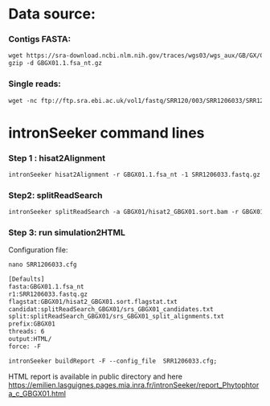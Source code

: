 Data source:
============

### Contigs FASTA: 

```diff
wget https://sra-download.ncbi.nlm.nih.gov/traces/wgs03/wgs_aux/GB/GX/GBGX01/GBGX01.1.fsa_nt.gz
gzip -d GBGX01.1.fsa_nt.gz
```

### Single reads:

```diff
wget -nc ftp://ftp.sra.ebi.ac.uk/vol1/fastq/SRR120/003/SRR1206033/SRR1206033.fastq.gz

```

intronSeeker command lines
============================

### Step 1 : hisat2Alignment

```diff
intronSeeker hisat2Alignment -r GBGX01.1.fsa_nt -1 SRR1206033.fastq.gz  --prefix GBGX01 -o GBGX01 -t 12
```

### Step2: splitReadSearch

```diff
intronSeeker splitReadSearch -a GBGX01/hisat2_GBGX01.sort.bam -r GBGX01.1.fsa_nt --prefix GBGX01 --output splitReadSearch_GBGX01
```

### Step 3: run simulation2HTML

Configuration file:

```diff
nano SRR1206033.cfg
```

```diff
[Defaults]
fasta:GBGX01.1.fsa_nt
r1:SRR1206033.fastq.gz
flagstat:GBGX01/hisat2_GBGX01.sort.flagstat.txt
candidat:splitReadSearch_GBGX01/srs_GBGX01_candidates.txt
split:splitReadSearch_GBGX01/srs_GBGX01_split_alignments.txt
prefix:GBGX01
threads: 6                
output:HTML/
force: -F
```


```diff
intronSeeker buildReport -F --config_file  SRR1206033.cfg;

```

HTML report is available in public directory and here https://emilien.lasguignes.pages.mia.inra.fr/intronSeeker/report_Phytophtora_c_GBGX01.html
